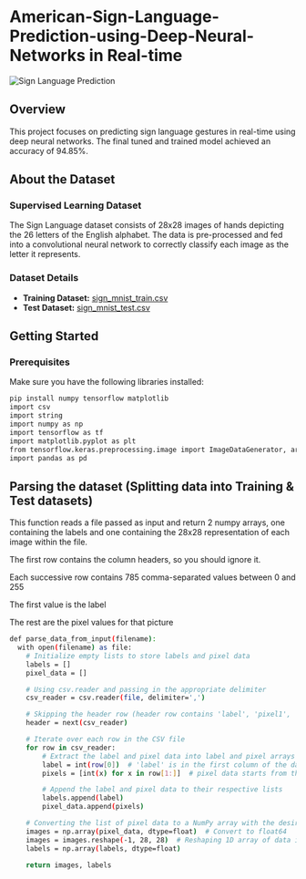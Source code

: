 ﻿# American-Sign-Language-Prediction-using-Deep-Neural-Networks in Real-time

![Sign Language Prediction](https://miro.medium.com/v2/resize:fit:665/1*MLudTwKUYiCYQE0cV7p6aQ.png)

## Overview

This project focuses on predicting sign language gestures in real-time using deep neural networks. The final tuned and trained model achieved an accuracy of 94.85%.

## About the Dataset

### Supervised Learning Dataset

The Sign Language dataset consists of 28x28 images of hands depicting the 26 letters of the English alphabet. The data is pre-processed and fed into a convolutional neural network to correctly classify each image as the letter it represents.

### Dataset Details

- **Training Dataset:** [sign_mnist_train.csv](./sign_mnist_train.csv)
- **Test Dataset:** [sign_mnist_test.csv](./sign_mnist_test.csv)

## Getting Started

### Prerequisites

Make sure you have the following libraries installed:

```bash
pip install numpy tensorflow matplotlib
import csv
import string
import numpy as np
import tensorflow as tf
import matplotlib.pyplot as plt
from tensorflow.keras.preprocessing.image import ImageDataGenerator, array_to_img
import pandas as pd
```
## Parsing the dataset (Splitting data into Training & Test datasets)
This function reads a file passed as input and return 2 numpy arrays, one containing the labels and one containing the 28x28 representation of each image within the file.

The first row contains the column headers, so you should ignore it.

Each successive row contains 785 comma-separated values between 0 and 255

The first value is the label

The rest are the pixel values for that picture
```bash
def parse_data_from_input(filename):
  with open(filename) as file:
    # Initialize empty lists to store labels and pixel data
    labels = []
    pixel_data = []

    # Using csv.reader and passing in the appropriate delimiter
    csv_reader = csv.reader(file, delimiter=',')

    # Skipping the header row (header row contains 'label', 'pixel1', 'pixel2', 'pixel3', 'pixel4')
    header = next(csv_reader)

    # Iterate over each row in the CSV file
    for row in csv_reader:
        # Extract the label and pixel data into label and pixel arrays
        label = int(row[0])  # 'label' is in the first column of the dataset
        pixels = [int(x) for x in row[1:]]  # pixel data starts from the second column to the end

        # Append the label and pixel data to their respective lists
        labels.append(label)
        pixel_data.append(pixels)

    # Converting the list of pixel data to a NumPy array with the desired shape and dtype
    images = np.array(pixel_data, dtype=float)  # Convert to float64
    images = images.reshape(-1, 28, 28)  # Reshaping 1D array of data into (27455, 28, 28)
    labels = np.array(labels, dtype=float)

    return images, labels
```
